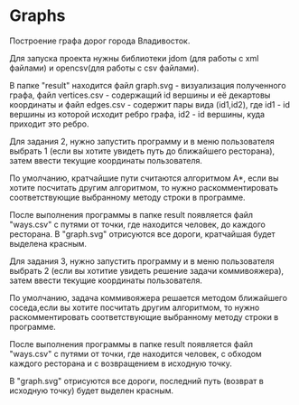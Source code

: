 ﻿# Graphs

Построение графа дорог города Владивосток.

Для запуска проекта нужны библиотеки jdom (для работы с xml файлами) и opencsv(для работы с csv файлами).

В папке "result" находится файл graph.svg - визуализация полученного графа, файл vertices.csv - содержащий 
id вершины и её декартовы координаты и файл edges.csv - содержит пары вида (id1,id2), где id1 - id вершины 
из которой исходит ребро графа, id2 - id вершины, куда приходит это ребро. 




Для задания 2, нужно запустить программу и в меню пользователя выбрать 1 (если вы хотите увидеть путь до ближайшего ресторана),
затем ввести текущие координаты пользователя. 

По умолчанию, кратчайшие пути считаются алгоритмом A*, если вы хотите посчитать другим алгоритмом, то нужно раскомментировать
соответствующие выбранному методу строки в программе. 

После выполнения программы в папке result появляется файл "ways.csv" с путями от точки, где находится человек, до каждого ресторана. 
В "graph.svg"  отрисуются все дороги, кратчайшая будет выделена  красным.





Для задания 3, нужно запустить программу и в меню пользователя выбрать 2 (если вы хотитие увидеть решение задачи коммивояжера),
затем ввести текущие координаты пользователя. 

По умолчанию, задача коммивояжера решается методом ближайшего соседа,если вы хотите посчитать другим алгоритмом, то нужно раскомментировать соответствующие выбранному методу строки в программе. 

После выполнения программы в папке result появляется файл "ways.csv" с путями от точки, где находится человек, с обходом каждого ресторана и с возвращением в исходную точку. 

В "graph.svg"  отрисуются все дороги, последний путь (возврат в исходную точку) будет выделен  красным.

